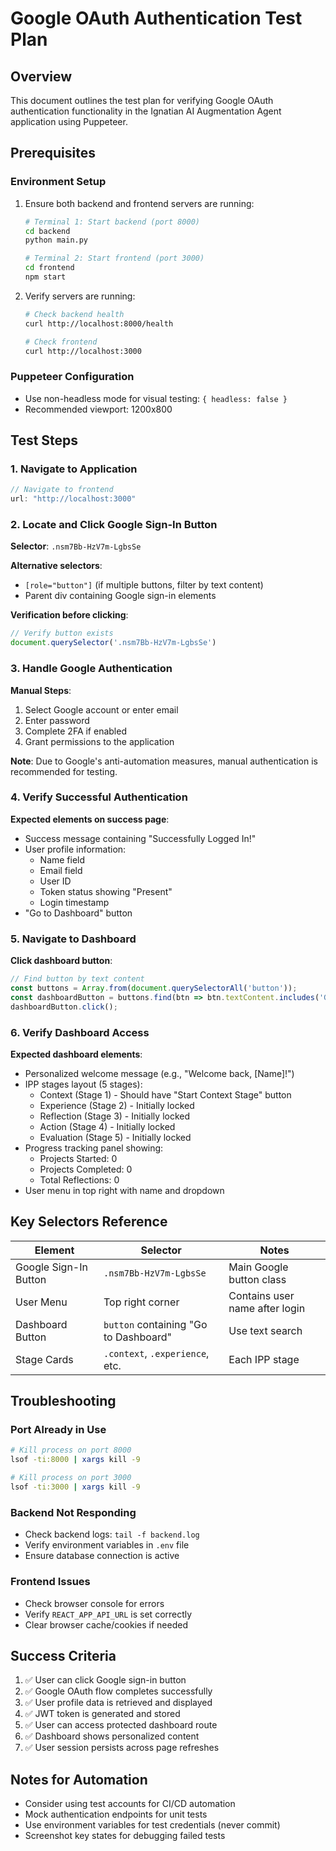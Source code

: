 # Google OAuth Authentication Test Plan

## Overview
This document outlines the test plan for verifying Google OAuth authentication functionality in the Ignatian AI Augmentation Agent application using Puppeteer.

## Prerequisites

### Environment Setup
1. Ensure both backend and frontend servers are running:
   ```bash
   # Terminal 1: Start backend (port 8000)
   cd backend
   python main.py
   
   # Terminal 2: Start frontend (port 3000)
   cd frontend
   npm start
   ```

2. Verify servers are running:
   ```bash
   # Check backend health
   curl http://localhost:8000/health
   
   # Check frontend
   curl http://localhost:3000
   ```

### Puppeteer Configuration
- Use non-headless mode for visual testing: `{ headless: false }`
- Recommended viewport: 1200x800

## Test Steps

### 1. Navigate to Application
```javascript
// Navigate to frontend
url: "http://localhost:3000"
```

### 2. Locate and Click Google Sign-In Button
**Selector**: `.nsm7Bb-HzV7m-LgbsSe`

**Alternative selectors**:
- `[role="button"]` (if multiple buttons, filter by text content)
- Parent div containing Google sign-in elements

**Verification before clicking**:
```javascript
// Verify button exists
document.querySelector('.nsm7Bb-HzV7m-LgbsSe')
```

### 3. Handle Google Authentication
**Manual Steps**:
1. Select Google account or enter email
2. Enter password
3. Complete 2FA if enabled
4. Grant permissions to the application

**Note**: Due to Google's anti-automation measures, manual authentication is recommended for testing.

### 4. Verify Successful Authentication

**Expected elements on success page**:
- Success message containing "Successfully Logged In!"
- User profile information:
  - Name field
  - Email field
  - User ID
  - Token status showing "Present"
  - Login timestamp
- "Go to Dashboard" button

### 5. Navigate to Dashboard
**Click dashboard button**:
```javascript
// Find button by text content
const buttons = Array.from(document.querySelectorAll('button'));
const dashboardButton = buttons.find(btn => btn.textContent.includes('Go to Dashboard'));
dashboardButton.click();
```

### 6. Verify Dashboard Access

**Expected dashboard elements**:
- Personalized welcome message (e.g., "Welcome back, [Name]!")
- IPP stages layout (5 stages):
  - Context (Stage 1) - Should have "Start Context Stage" button
  - Experience (Stage 2) - Initially locked
  - Reflection (Stage 3) - Initially locked
  - Action (Stage 4) - Initially locked
  - Evaluation (Stage 5) - Initially locked
- Progress tracking panel showing:
  - Projects Started: 0
  - Projects Completed: 0
  - Total Reflections: 0
- User menu in top right with name and dropdown

## Key Selectors Reference

| Element | Selector | Notes |
|---------|----------|-------|
| Google Sign-In Button | `.nsm7Bb-HzV7m-LgbsSe` | Main Google button class |
| User Menu | Top right corner | Contains user name after login |
| Dashboard Button | `button` containing "Go to Dashboard" | Use text search |
| Stage Cards | `.context`, `.experience`, etc. | Each IPP stage |

## Troubleshooting

### Port Already in Use
```bash
# Kill process on port 8000
lsof -ti:8000 | xargs kill -9

# Kill process on port 3000
lsof -ti:3000 | xargs kill -9
```

### Backend Not Responding
- Check backend logs: `tail -f backend.log`
- Verify environment variables in `.env` file
- Ensure database connection is active

### Frontend Issues
- Check browser console for errors
- Verify `REACT_APP_API_URL` is set correctly
- Clear browser cache/cookies if needed

## Success Criteria

1. ✅ User can click Google sign-in button
2. ✅ Google OAuth flow completes successfully
3. ✅ User profile data is retrieved and displayed
4. ✅ JWT token is generated and stored
5. ✅ User can access protected dashboard route
6. ✅ Dashboard shows personalized content
7. ✅ User session persists across page refreshes

## Notes for Automation

- Consider using test accounts for CI/CD automation
- Mock authentication endpoints for unit tests
- Use environment variables for test credentials (never commit)
- Screenshot key states for debugging failed tests